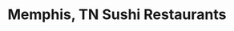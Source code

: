 ---
layout: city
title: Memphis, TN Sushi Restaurants
permalink: /tennessee/memphis/
stateAbbr: TN
stateName: Tennessee
cityName: Memphis

---